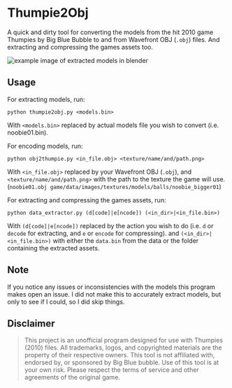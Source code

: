 # Thumpie2Obj
A quick and dirty tool for converting the models from the hit 2010 game Thumpies by Big Blue Bubble to and from Wavefront OBJ (`.obj`) files. And extracting and compressing the games assets too.

<img src="images/blender example.png" alt="example image of extracted models in blender">

## Usage
For extracting models, run:
```shell
python thumpie2obj.py <models.bin>
```
With `<models.bin>` replaced by actual models file you wish to convert (i.e. noobie01.bin).

For encoding models, run:
```shell
python obj2thumpie.py <in_file.obj> <texture/name/and/path.png>
```
With `<in_file.obj>` replaced by your Wavefront OBJ (`.obj`), and `<texture/name/and/path.png>` with the path to the texture the game will use.
(`noobie01.obj game/data/images/textures/models/balls/noobie_bigger01`)

For extracting and compressing the games assets, run:
```shell
python data_extractor.py (d[code]|e[ncode]) (<in_dir>|<in_file.bin>)
```
With `(d[code]|e[ncode])` replaced by the action you wish to do (i.e. `d` or `decode` for extracting, and `e` or `encode` for compressing).
and `(<in_dir>|<in_file.bin>)` with either the `data.bin` from the data or the folder containing the extracted assets.
## Note
If you notice any issues or inconsistencies with the models this program makes open an issue.
I did not make this to accurately extract models, but only to see if I could, so I did skip things.
## Disclaimer
>This project is an unofficial program designed for use with Thumpies (2010) files.
>All trademarks, logos, and copyrighted materials are the property of their respective owners.
>This tool is not affiliated with, endorsed by, or sponsored by Big Blue bubble.
>Use of this tool is at your own risk. Please respect the terms of service and other agreements of the original game.
